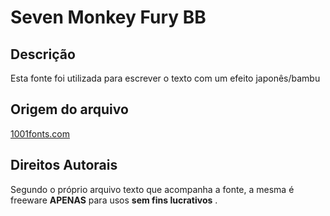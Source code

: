 # Seven Monkey Fury BB



## Descrição

Esta fonte foi utilizada para escrever o texto com um efeito japonês/bambu

## Origem do arquivo

[1001fonts.com](https://www.1001fonts.com/seven-monkey-fury-bb-font.html)

## Direitos Autorais

Segundo o próprio arquivo texto que acompanha a fonte, a mesma é freeware **APENAS** para usos **sem fins lucrativos** .


